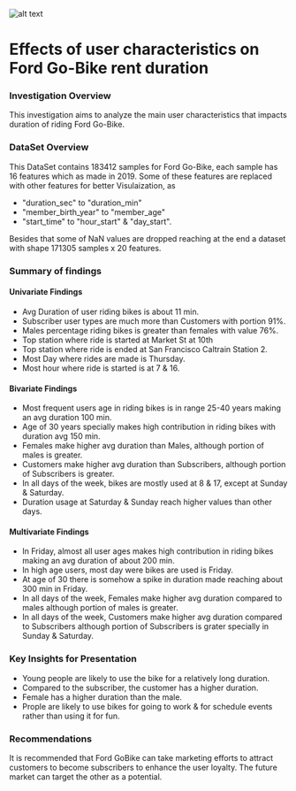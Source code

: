 ![alt text](https://i2.wp.com/evilleeye.com/wp-content/uploads/2017/07/ford-gobike-emeryville-04.jpg?fit=1600%2C1200&ssl=1)




# Effects of user characteristics on Ford Go-Bike rent duration

### Investigation Overview
This investigation aims to analyze the main user characteristics that impacts duration of riding Ford Go-Bike.

### DataSet Overview
This DataSet contains 183412 samples for Ford Go-Bike, each sample has 16 features which as made in 2019. Some of these features are replaced with
other features for better Visulaization, as

* "duration_sec" to "duration_min"
* "member_birth_year" to "member_age"
* "start_time" to "hour_start" & "day_start".

Besides that some of NaN values are dropped reaching at the end a dataset with shape 171305 samples x 20 features.

### Summary of findings

#### Univariate Findings
* Avg Duration of user riding bikes is about 11 min.
* Subscriber user types are much more than Customers with portion 91%.
* Males percentage riding bikes is greater than females with value 76%.
* Top station where ride is started at Market St at 10th
* Top station where ride is ended at San Francisco Caltrain Station 2.
* Most Day where rides are made is Thursday.
* Most hour where ride is started is at 7 & 16.

#### Bivariate Findings
* Most frequent users age in riding bikes is in range 25-40 years making an avg duration 100 min.
* Age of 30 years specially makes high contribution in riding bikes with duration avg 150 min.
* Females make higher avg duration than Males, although portion of males is greater.
* Customers make higher avg duration than Subscribers, although portion of Subscribers is greater.
* In all days of the week, bikes are mostly used at 8 & 17, except at Sunday & Saturday.
* Duration usage at Saturday & Sunday reach higher values than other days.

#### Multivariate Findings
* In Friday, almost all user ages makes high contribution in riding bikes making an avg duration of about 200 min.
* In high age users, most day were bikes are used is Friday.
* At age of 30 there is somehow a spike in duration made reaching about 300 min in Friday.
* In all days of the week, Females make higher avg duration compared to males although portion of males is greater.
* In all days of the week, Customers make higher avg duration compared to Subscribers although portion of Subscribers is grater specially in Sunday &
Saturday.

### Key Insights for Presentation
* Young people are likely to use the bike for a relatively long duration.
* Compared to the subscriber, the customer has a higher duration.
* Female has a higher duration than the male.
* Prople are likely to use bikes for going to work & for schedule events rather than using it for fun.

### Recommendations
It is recommended that Ford GoBike can take marketing efforts to attract customers to become subscribers to enhance the user loyalty. The future market can
target the other as a potential.
